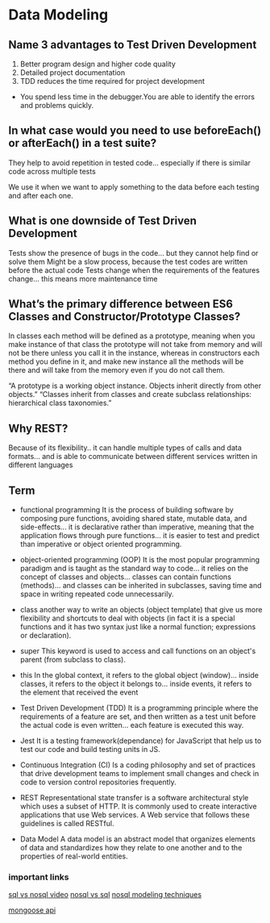 # Data Modeling

## Name 3 advantages to Test Driven Development

1. Better program design and higher code quality
2. Detailed project documentation
3. TDD reduces the time required for project development

- You spend less time in the debugger.You are able to identify the errors and problems quickly.

## In what case would you need to use beforeEach() or afterEach() in a test suite?

They help to avoid repetition in tested code... especially if there is similar code across multiple tests

We use it when we want to apply something to the data before each testing and after each one.

## What is one downside of Test Driven Development

Tests show the presence of bugs in the code... but they cannot help find or solve them
Might be a slow process, because the test codes are written before the actual code
Tests change when the requirements of the features change... this means more maintenance time

## What’s the primary difference between ES6 Classes and Constructor/Prototype Classes?

In classes each method will be defined as a prototype, meaning when you make instance of that class the prototype will not take from memory and will not be there unless you call it in the instance, whereas in constructors each method you define in it, and make new instance all the methods will be there and will take from the memory even if you do not call them.

“A prototype is a working object instance. Objects inherit directly from other objects.” “Classes inherit from classes and create subclass relationships: hierarchical class taxonomies.”

## Why REST?
Because of its flexibility.. it can handle multiple types of calls and data formats... and is able to communicate between different services written in different languages



## Term

* functional programming 
    It is the process of building software by composing pure functions, avoiding shared state, mutable data, and side-effects... it is declarative rather than imperative, meaning that the application flows through pure functions... it is easier to test and predict than imperative or object oriented programming. 

* object-oriented programming (OOP)
     It is the most popular programming paradigm and is taught as the standard way to code... it relies on the concept of classes and objects... classes can contain functions (methods)... and classes can be inherited in subclasses, saving time and space in writing repeated code unnecessarily.

* class
    another way to write an objects (object template) that give us more flexibility and shortcuts to deal with objects (in fact it is a special functions and it has two syntax just like a normal function; expressions or declaration).

* super
    This keyword is used to access and call functions on an object's parent (from subclass to class). 

* this
    In the global context, it refers to the global object (window)... inside classes, it refers to the object it belongs to... inside events, it refers to the element that received the event

* Test Driven Development (TDD)
    It is a programming principle where the requirements of a feature are set, and then written as a test unit before the actual code is even written... each feature is executed this way.

* Jest
    It is a testing framework(dependance) for JavaScript that help us to test our code and build testing units in JS.

* Continuous Integration (CI)
     Is a coding philosophy and set of practices that drive development teams to implement small changes and check in code to version control repositories frequently.

* REST
    Representational state transfer is a software architectural style which uses a subset of HTTP. It is commonly used to create interactive applications that use Web services. A Web service that follows these guidelines is called RESTful.

* Data Model
     A data model is an abstract model that organizes elements of data and standardizes how they relate to one another and to the properties of real-world entities.

### important links
[sql vs nosql video](https://www.youtube.com/watch?v=ZS_kXvOeQ5Y)
[nosql vs sql](https://www.thegeekstuff.com/2014/01/sql-vs-nosql-db/?utm_source=tuicool)
[nosql modeling techniques](https://highlyscalable.wordpress.com/2012/03/01/nosql-data-modeling-techniques/)

[mongoose api](https://mongoosejs.com/docs/api.html#Model)
